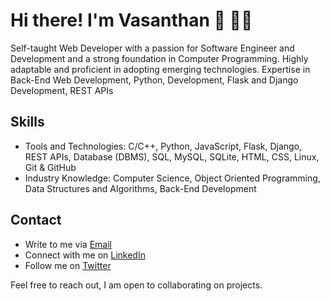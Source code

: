 # Hi there! I'm Vasanthan 👋 🧑‍💻

Self-taught Web Developer with a passion for Software Engineer and Development and a strong foundation in Computer Programming. Highly adaptable and proficient in adopting emerging technologies. Expertise in Back-End Web Development, Python, Development, Flask and Django Development, REST APIs


## Skills

- Tools and Technologies: C/C++, Python, JavaScript, Flask, Django, REST APIs, Database (DBMS), SQL, MySQL, SQLite, HTML, CSS, Linux, Git & GitHub
- Industry Knowledge: Computer Science, Object Oriented Programming, Data Structures and Algorithms, Back-End Development



## Contact 

- Write to me via <a href = "vasanthanbdev@gmail.com">Email</a>
- Connect with me on <a href = "https://www.linkedin.com/in/vasanthanbdev">LinkedIn</a>
- Follow me on <a href = "https://www.twitter.com/vasanthandev">Twitter</a> 

Feel free to reach out, I am open to collaborating on projects.

